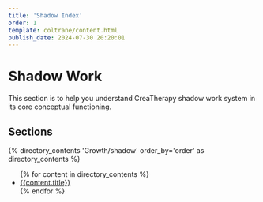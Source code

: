 ```yaml
---
title: 'Shadow Index'
order: 1
template: coltrane/content.html
publish_date: 2024-07-30 20:20:01
---
```

# Shadow Work

This section is to help you understand CreaTherapy shadow work system in its core conceptual functioning.

## Sections
{% directory_contents 'Growth/shadow' order_by='order' as directory_contents %}
<ul>
{% for content in directory_contents %}
    <li><a href="/{{content.slug}}/">{{content.title}}</a></li>
    {% endfor %}
</ul>